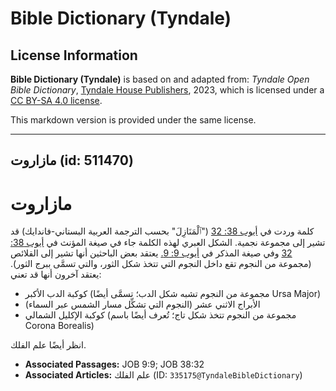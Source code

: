 # Bible Dictionary (Tyndale)

## License Information

**Bible Dictionary (Tyndale)** is based on and adapted from: _Tyndale Open Bible Dictionary_, [Tyndale House Publishers](https://tyndaleopenresources.com/), 2023, which is licensed under a [CC BY-SA 4.0 license](https://creativecommons.org/licenses/by-sa/4.0/legalcode.en).

This markdown version is provided under the same license.



--------------------------------

## مازاروت (id: 511470)

مازاروت
=======

كلمة وردت في [أيوب 38: 32](https://ref.ly/Job38:32) ("ٱلْمَنَازِلَ" بحسب الترجمة العربية البستاني\-فاندايك) قد تشير إلى مجموعة نجمية. الشكل العبري لهذه الكلمة جاء في صيغة المؤنث في [أيوب 38: 32](https://ref.ly/Job38:32) وفي صيغة المذكر في [أيوب 9: 9\.](https://ref.ly/Job9:9) يعتقد بعض الباحثين أنها تشير إلى القلائص (مجموعة من النجوم تقع داخل النجوم التي تتخذ شكل الثور، والتي تسمَّى ببرج الثور). يعتقد آخرون أنها قد تعني:

* كوكبة الدب الأكبر (مجموعة من النجوم تشبه شكل الدب؛ تسمَّى أيضًا Ursa Major)
* الأبراج الاثني عشر (النجوم التي تشكِّل مسار الشمس عبر السماء)
* كوكبة الإكليل الشمالي (مجموعة من النجوم تتخذ شكل تاج؛ تُعرف أيضًا باسم Corona Borealis)

انظر أيضًا علم الفلك.

* **Associated Passages:** JOB 9:9; JOB 38:32
* **Associated Articles:** علم الفلك (ID: `335175@TyndaleBibleDictionary`)

